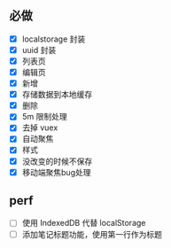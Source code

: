 ## 必做
* [x] localstorage 封装
* [x] uuid 封装
* [x] 列表页
* [x] 编辑页
* [x] 新增
* [x] 存储数据到本地缓存
* [x] 删除
* [x] 5m 限制处理
* [x] 去掉 vuex
* [x] 自动聚焦
* [x] 样式
* [x] 没改变的时候不保存
* [x] 移动端聚焦bug处理

## perf
* [ ] 使用 IndexedDB 代替 localStorage
* [ ] 添加笔记标题功能，使用第一行作为标题

